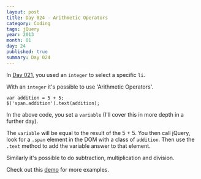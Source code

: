 ```yaml
---
layout: post
title: Day 024 - Arithmetic Operators
category: Coding
tags: jQuery
year: 2013
month: 01
day: 24
published: true
summary: Day 024
---
```


In [Day 021](/Day-021), you used an `integer` to select a specific `li`.

With an `integer` it's possible to use 'Arithmetic Operators'.

	var addition = 5 + 5;
	$('span.addition').text(addition);


In the above code, you set a `variable` (I'll cover this in more depth in a further day).

The `variable` will be equal to the result of the 5 + 5. You then call jQuery, look for a `.span` element in the DOM with a class of `addition`. Then use the `.text` method to add the variable answer to that element.

Similarly it's possible to do subtraction, multiplication and division.

Check out this [demo](/Demo-024) for more examples.